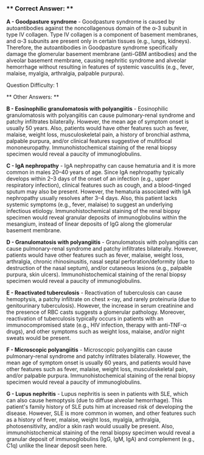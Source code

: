 ### ** Correct Answer: **

**A - Goodpasture syndrome** - Goodpasture syndrome is caused by autoantibodies against the noncollagenous domain of the α-3 subunit in type IV collagen. Type IV collagen is a component of basement membranes, and α-3 subunits are present only in certain tissues (e.g., lungs, kidneys). Therefore, the autoantibodies in Goodpasture syndrome specifically damage the glomerular basement membrane (anti-GBM antibodies) and the alveolar basement membrane, causing nephritic syndrome and alveolar hemorrhage without resulting in features of systemic vasculitis (e.g., fever, malaise, myalgia, arthralgia, palpable purpura).

Question Difficulty: 1

** Other Answers: **

**B - Eosinophilic granulomatosis with polyangiitis** - Eosinophilic granulomatosis with polyangiitis can cause pulmonary-renal syndrome and patchy infiltrates bilaterally. However, the mean age of symptom onset is usually 50 years. Also, patients would have other features such as fever, malaise, weight loss, musculoskeletal pain, a history of bronchial asthma, palpable purpura, and/or clinical features suggestive of multifocal mononeuropathy. Immunohistochemical staining of the renal biopsy specimen would reveal a paucity of immunoglobulins.

**C - IgA nephropathy** - IgA nephropathy can cause hematuria and it is more common in males 20–40 years of age. Since IgA nephropathy typically develops within 2–3 days of the onset of an infection (e.g., upper respiratory infection), clinical features such as cough, and a blood-tinged sputum may also be present. However, the hematuria associated with IgA nephropathy usually resolves after 3–4 days. Also, this patient lacks systemic symptoms (e.g., fever, malaise) to suggest an underlying infectious etiology. Immunohistochemical staining of the renal biopsy specimen would reveal granular deposits of immunoglobulins within the mesangium, instead of linear deposits of IgG along the glomerular basement membrane.

**D - Granulomatosis with polyangiitis** - Granulomatosis with polyangiitis can cause pulmonary-renal syndrome and patchy infiltrates bilaterally. However, patients would have other features such as fever, malaise, weight loss, arthralgia, chronic rhinosinusitis, nasal septal perforation/deformity (due to destruction of the nasal septum), and/or cutaneous lesions (e.g., palpable purpura, skin ulcers). Immunohistochemical staining of the renal biopsy specimen would reveal a paucity of immunoglobulins.

**E - Reactivated tuberculosis** - Reactivation of tuberculosis can cause hemoptysis, a patchy infiltrate on chest x-ray, and rarely proteinuria (due to genitourinary tuberculosis). However, the increase in serum creatinine and the presence of RBC casts suggests a glomerular pathology. Moreover, reactivation of tuberculosis typically occurs in patients with an immunocompromised state (e.g., HIV infection, therapy with anti-TNF-α drugs), and other symptoms such as weight loss, malaise, and/or night sweats would be present.

**F - Microscopic polyangiitis** - Microscopic polyangiitis can cause pulmonary-renal syndrome and patchy infiltrates bilaterally. However, the mean age of symptom onset is usually 60 years, and patients would have other features such as fever, malaise, weight loss, musculoskeletal pain, and/or palpable purpura. Immunohistochemical staining of the renal biopsy specimen would reveal a paucity of immunoglobulins.

**G - Lupus nephritis** - Lupus nephritis is seen in patients with SLE, which can also cause hemoptysis (due to diffuse alveolar hemorrhage). This patient's family history of SLE puts him at increased risk of developing the disease. However, SLE is more common in women, and other features such as a history of fever, malaise, weight loss, myalgia, arthralgia, photosensitivity, and/or a skin rash would usually be present. Also, immunohistochemical staining of the renal biopsy specimen would reveal a granular deposit of immunoglobulins (IgG, IgM, IgA) and complement (e.g., C1q) unlike the linear deposit seen here.

